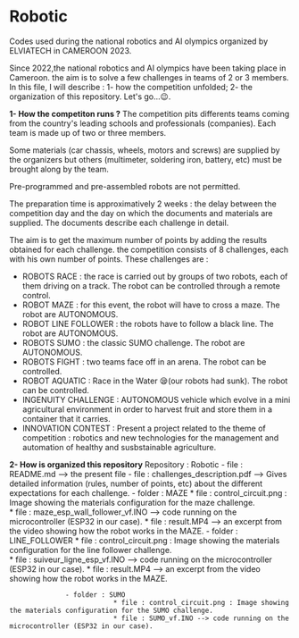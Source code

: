 # Robotic
Codes used during the national robotics and AI olympics organized by ELVIATECH in CAMEROON 2023. 

Since 2022,the national robotics and AI olympics have been taking place in Cameroon. the aim is to solve a few challenges in teams of 2 or 3 members.
In this file, I will describe :
1- how the competition unfolded;
2- the organization of this repository.
Let's go...😉.


**1- How the competiton runs ?**
The competition pits differents teams coming from the country's leading schools and professionals (companies). Each team is made up of two or three members. 

Some materials (car chassis, wheels, motors and screws) are supplied by the organizers but others (multimeter, soldering iron, battery, etc) must be brought along by the team.

Pre-programmed and pre-assembled robots are not permitted.

The preparation time is approximatively 2 weeks : the delay between the competition day and the day on which the documents and materials are supplied. The documents describe each challenge in detail.

The aim is to get the maximum number of points by adding the results obtained for each challenge. the competition consists of 8 challenges, each with his own number of points. These challenges are : 
   - ROBOTS RACE : the race is carried out by groups of two robots, each of them driving on a track. The robot can be controlled through a remote control.
   - ROBOT MAZE  : for this event, the robot will have to cross a maze. The robot are AUTONOMOUS.
   - ROBOT LINE FOLLOWER : the robots have to follow a black line. The robot are AUTONOMOUS.
   - ROBOTS SUMO : the classic SUMO challenge. The robot are AUTONOMOUS.
   - ROBOTS FIGHT : two teams face off in an arena. The robot can be controlled.
   - ROBOT AQUATIC : Race in the Water 😪(our robots had sunk). The robot can be controlled.
   - INGENUITY CHALLENGE : AUTONOMOUS vehicle which evolve in a mini agricultural environment in order to harvest fruit and store them in a container that it carries. 
   - INNOVATION CONTEST :  Present a project related to the theme of competition : robotics and new technologies for the management and automation of healthy and susbstainable agriculture.


**2- How is organized this repository**
  Repository : Robotic
                  - file : README.md --> the present file
                  - file : challenges_description.pdf --> Gives detailed information (rules, number of points, etc) about the different expectations for each challenge.
                  - folder : MAZE
                              * file : control_circuit.png : Image showing the materials configuration for the maze challenge.             
                              * file : maze_esp_wall_follower_vf.INO --> code running on the microcontroller (ESP32 in our case).
                              * file : result.MP4 --> an excerpt from the video showing how the robot works in the MAZE.
                  - folder : LINE_FOLLOWER
                              * file : control_circuit.png : Image showing the materials configuration for the line follower challenge.             
                              * file : suiveur_ligne_esp_vf.INO --> code running on the microcontroller (ESP32 in our case).
                              * file : result.MP4 --> an excerpt from the video showing how the robot works in the MAZE.

                  - folder : SUMO
                              * file : control_circuit.png : Image showing the materials configuration for the SUMO challenge.             
                              * file : SUMO_vf.INO --> code running on the microcontroller (ESP32 in our case).

  
  

